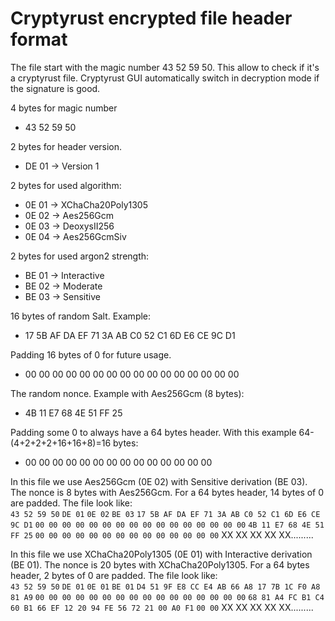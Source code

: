 # Cryptyrust encrypted file header format

The file start with the magic number 43 52 59 50. This allow to check if it's a cryptyrust file. Cryptyrust GUI automatically switch in decryption mode if the signature is good.

4 bytes for magic number
- 43 52 59 50

2 bytes for header version.
- DE 01 -> Version 1

2 bytes for used algorithm:
- 0E 01 -> XChaCha20Poly1305
- 0E 02 -> Aes256Gcm
- 0E 03 -> DeoxysII256
- 0E 04 -> Aes256GcmSiv

2 bytes for used argon2 strength:
- BE 01 -> Interactive
- BE 02 -> Moderate
- BE 03 -> Sensitive

16 bytes of random Salt. Example:
- 17 5B AF DA EF 71 3A AB C0 52 C1 6D E6 CE 9C D1

Padding 16 bytes of 0 for future usage.
- 00 00 00 00 00 00 00 00 00 00 00 00 00 00 00 00

The random nonce. Example with Aes256Gcm (8 bytes):
- 4B 11 E7 68 4E 51 FF 25

Padding some 0 to always have a 64 bytes header. With this example 64-(4+2+2+2+16+16+8)=16 bytes:
- 00 00 00 00 00 00 00 00 00 00 00 00 00 00

In this file we use Aes256Gcm (0E 02) with Sensitive derivation (BE 03). The nonce is 8 bytes with Aes256Gcm. For a 64 bytes header, 14 bytes of 0 are padded. The file look like:    
`43 52 59 50` `DE 01` `0E 02` `BE 03` `17 5B AF DA EF 71 3A AB C0 52 C1 6D E6 CE 9C D1` `00 00 00 00 00 00 00 00 00 00 00 00 00 00 00 00` `4B 11 E7 68 4E 51 FF 25` `00 00 00 00 00 00 00 00 00 00 00 00 00 00` XX XX XX XX XX.........

In this file we use XChaCha20Poly1305 (0E 01) with Interactive derivation (BE 01). The nonce is 20 bytes with XChaCha20Poly1305. For a 64 bytes header, 2 bytes of 0 are padded. The file look like:  
`43 52 59 50` `DE 01` `0E 01` `BE 01` `D4 51 9F E8 CC E4 AB 66 A8 17 7B 1C F0 A8 81 A9` `00 00 00 00 00 00 00 00 00 00 00 00 00 00 00 00` `68 81 A4 FC B1 C4 60 B1 66 EF 12 20 94 FE 56 72 21 00 A0 F1` `00 00` XX XX XX XX XX.........
